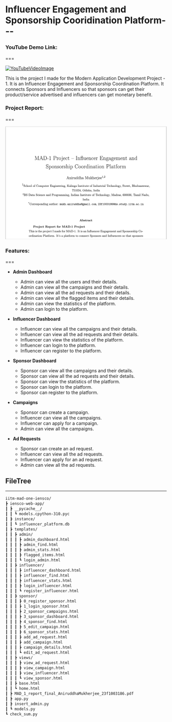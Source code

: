 # Influencer Engagement and Sponsorship Cooridination Platform---

### YouTube Demo Link:
===

[![YouTubeVideoImage](http://img.youtube.com/vi/LwQO7TaMMa0/0.jpg)](http://www.youtube.com/watch?v=LwQO7TaMMa0)


This is the project I made for the Modern Application Development Project - 1. 
It is an Influencer Engagement and Sponsorship Coordination Platform. 
It connects Sponsors and Influencers so that sponsors can get their product/service advertised and influencers can get monetary benefit.

### Project Report:
===

<a href="iitm-mad-one-iensco/iensco-web-app/MAD_1_report_final_AniruddhaMukherjee_23f1003186.pdf" class="image fit"><img src="iitm-mad-one-iensco/github-readme/Paper-Teaser.png" alt="" width="800px"></a>


### Features:
===
- **Admin Dashboard**
    - Admin can view all the users and their details.
    - Admin can view all the campaigns and their details.
    - Admin can view all the ad requests and their details.
    - Admin can view all the flagged items and their details.
    - Admin can view the statistics of the platform.
    - Admin can login to the platform.
 
- **Influencer Dashboard**
    - Influencer can view all the campaigns and their details.
    - Influencer can view all the ad requests and their details.
    - Influencer can view the statistics of the platform.
    - Influencer can login to the platform.
    - Influencer can register to the platform.
 
      
- **Sponsor Dashboard**
    - Sponsor can view all the campaigns and their details.
    - Sponsor can view all the ad requests and their details.
    - Sponsor can view the statistics of the platform.
    - Sponsor can login to the platform.
    - Sponsor can register to the platform.

    
- **Campaigns**
    - Sponsor can create a campaign.
    - Influencer can view all the campaigns.
    - Influencer can apply for a campaign.
    - Admin can view all the campaigns.
 
      
- **Ad Requests**
    - Sponsor can create an ad request.
    - Influencer can view all the ad requests.
    - Influencer can apply for an ad request.
    - Admin can view all the ad requests.
  


## FileTree
---

```
iitm-mad-one-iensco/
┣ iensco-web-app/
┃ ┣ __pycache__/
┃ ┃ ┗ models.cpython-310.pyc
┃ ┣ instance/
┃ ┃ ┗ influencer_platform.db
┃ ┣ templates/
┃ ┃ ┣ admin/
┃ ┃ ┃ ┣ admin_dashboard.html
┃ ┃ ┃ ┣ admin_find.html
┃ ┃ ┃ ┣ admin_stats.html
┃ ┃ ┃ ┣ flagged_items.html
┃ ┃ ┃ ┗ login_admin.html
┃ ┃ ┣ influencer/
┃ ┃ ┃ ┣ influencer_dashboard.html
┃ ┃ ┃ ┣ influencer_find.html
┃ ┃ ┃ ┣ influencer_stats.html
┃ ┃ ┃ ┣ login_influencer.html
┃ ┃ ┃ ┗ register_influencer.html
┃ ┃ ┣ sponsor/
┃ ┃ ┃ ┣ 0_register_sponsor.html
┃ ┃ ┃ ┣ 1_login_sponsor.html
┃ ┃ ┃ ┣ 2_sponsor_campaigns.html
┃ ┃ ┃ ┣ 3_sponsor_dashboard.html
┃ ┃ ┃ ┣ 4_sponsor_find.html
┃ ┃ ┃ ┣ 5_edit_campaign.html
┃ ┃ ┃ ┣ 6_sponsor_stats.html
┃ ┃ ┃ ┣ add_ad_request.html
┃ ┃ ┃ ┣ add_campaign.html
┃ ┃ ┃ ┣ campaign_details.html
┃ ┃ ┃ ┗ edit_ad_request.html
┃ ┃ ┣ views/
┃ ┃ ┃ ┣ view_ad_request.html
┃ ┃ ┃ ┣ view_campaign.html
┃ ┃ ┃ ┣ view_influencer.html
┃ ┃ ┃ ┗ view_sponsor.html
┃ ┃ ┣ base.html
┃ ┃ ┗ home.html
┃ ┣ MAD_1_report_final_AniruddhaMukherjee_23f1003186.pdf
┃ ┣ app.py
┃ ┣ insert_admin.py
┃ ┗ models.py
┗ check_sum.py
```
